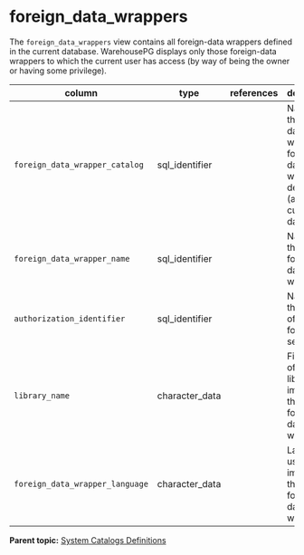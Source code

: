 # foreign_data_wrappers 

The `foreign_data_wrappers` view contains all foreign-data wrappers defined in the current database. WarehousePG displays only those foreign-data wrappers to which the current user has access \(by way of being the owner or having some privilege\).

|column|type|references|description|
|------|----|----------|-----------|
|`foreign_data_wrapper_catalog`|sql\_identifier| |Name of the database in which the foreign-data wrapper is defined \(always the current database\).|
|`foreign_data_wrapper_name`|sql\_identifier| |Name of the foreign-data wrapper.|
|`authorization_identifier`|sql\_identifier| |Name of the owner of the foreign server.|
|`library_name`|character\_data| |File name of the library that implements this foreign-data wrapper.|
|`foreign_data_wrapper_language`|character\_data| |Language used to implement the foreign-data wrapper.|

**Parent topic:** [System Catalogs Definitions](../system_catalogs/catalog_ref-html.html)


